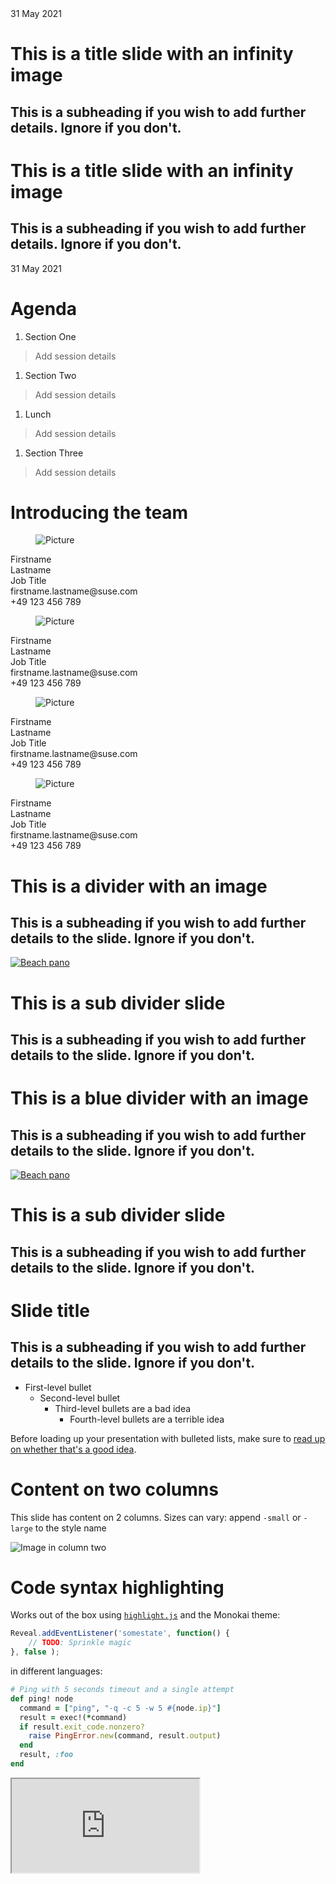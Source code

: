 <!-- .slide: data-state="cover" id="cover-page" data-timing="20" -->
<div class="date-location">31 May 2021</div>

<div class="title">
    <h1>This is a title slide with an infinity image</h1>
    <h2>This is a subheading if you wish to add further details. Ignore if you don't.</h2>
</div>


<!-- .slide: data-state="cover-alternate" id="cover-page-alternate" data-timing="20" data-menu-title="Cover slide (alternate)" -->
<div class="title">
    <h1>This is a title slide with an infinity image</h1>
    <h2>This is a subheading if you wish to add further details. Ignore if you don't.</h2>
</div>

<div class="date-location">31 May 2021</div>


<!-- .slide: data-state="normal toc" id="agenda" data-timing="20s" data-menu-title="Agenda with one column" -->
#  Agenda

1. Section One
> Add session details

1. Section Two
> Add session details

1. Lunch
> Add session details

1. Section Three
> Add session details


<!-- .slide: data-state="normal contact" id="contact" data-timing="20s" data-menu-title="Contact" -->
# Introducing the team

<div class="contacts">
  <div class="contact midnight">
    <figure class="picture">
      <img data-src="../images/SUSE/user-placeholder.png" alt="Picture" />
    </figure>
    <div class="name">Firstname<br/>Lastname</div>
    <div class="job">Job Title</div>
    <div class="email">firstname.lastname@suse.com</div>
    <div class="phone">+49 123 456 789</div>
  </div>

  <div class="contact">
    <figure class="picture">
      <img data-src="../images/SUSE/user-placeholder.png" alt="Picture" />
    </figure>
    <div class="name">Firstname<br/>Lastname</div>
    <div class="job">Job Title</div>
    <div class="email">firstname.lastname@suse.com</div>
    <div class="phone">+49 123 456 789</div>
  </div>

  <div class="contact waterhole">
    <figure class="picture">
      <img data-src="../images/SUSE/user-placeholder.png" alt="Picture" />
    </figure>
    <div class="name">Firstname<br/>Lastname</div>
    <div class="job">Job Title</div>
    <div class="email">firstname.lastname@suse.com</div>
    <div class="phone">+49 123 456 789</div>
  </div>

  <div class="contact persimon">
    <figure class="picture">
      <img data-src="../images/SUSE/user-placeholder.png" alt="Picture" />
    </figure>
    <div class="name">Firstname<br/>Lastname</div>
    <div class="job">Job Title</div>
    <div class="email">firstname.lastname@suse.com</div>
    <div class="phone">+49 123 456 789</div>
  </div>
</div>


<!-- .slide: data-state="divider" id="divider" data-timing="20s" data-menu-title="Divider with image" -->
# This is a divider with an image

## This is a subheading if you wish to add further details to the slide. Ignore if you don't.

<a title="By Fraser Hart (http://www.hermitagebay.com) [GFDL (http://www.gnu.org/copyleft/fdl.html) or CC BY-SA 3.0 (http://creativecommons.org/licenses/by-sa/3.0)], via Wikimedia Commons" href="https://commons.wikimedia.org/wiki/File%3ABeach_pano.jpg">
    <img alt="Beach pano" src="images/beach-pano-16x9.jpg"/>
</a>


<!-- .slide: data-state="subdivider" id="subdivider" data-timing="20s" data-menu-title="Subdivider slide" -->
# This is a sub divider slide

## This is a subheading if you wish to add further details to the slide. Ignore if you don't.


<!-- .slide: data-state="divider blue" id="divider-blue" data-timing="20s" data-menu-title="Blue divider" -->
# This is a blue divider with an image

## This is a subheading if you wish to add further details to the slide. Ignore if you don't.

<a title="By Fraser Hart (http://www.hermitagebay.com) [GFDL (http://www.gnu.org/copyleft/fdl.html) or CC BY-SA 3.0 (http://creativecommons.org/licenses/by-sa/3.0)], via Wikimedia Commons" href="https://commons.wikimedia.org/wiki/File%3ABeach_pano.jpg">
    <img alt="Beach pano" src="images/beach-pano-16x9.jpg"/>
</a>


<!-- .slide: data-state="subdivider blue" id="subdivider-blue" data-timing="20s" data-menu-title="Blue subdivider slide" -->
# This is a sub divider slide

## This is a subheading if you wish to add further details to the slide. Ignore if you don't.


<!-- .slide: data-state="normal" id="nested-lists" data-timing="20s" data-menu-title="Standard text slide" -->
# Slide title

## This is a subheading if you wish to add further details to the slide. Ignore if you don't.

*   First-level bullet
    *   Second-level bullet
        *   Third-level bullets are a bad idea
            *   Fourth-level bullets are a terrible idea

Before loading up your presentation with bulleted lists, make sure to
[read up on whether that's a good idea](https://www.google.com/search?q=slides+bullets).


<!-- .slide: data-state="normal" id="columns" data-timing="20s" data-menu-title="Content on two columns" -->
# Content on two columns

This slide has content on 2 columns.
Sizes can vary: append `-small` or `-large` to the style name

<!-- .element class="column" -->

![Image in column two](../images/beach-pano-16x9.jpg)

<!-- .element class="column" -->


<!-- .slide: data-state="normal" id="syntax-highlighting" -->
# Code syntax highlighting

Works out of the box using [`highlight.js`](https://highlightjs.org/)
and the Monokai theme:

```js
Reveal.addEventListener('somestate', function() {
    // TODO: Sprinkle magic
}, false );
```

in different languages:

```ruby
# Ping with 5 seconds timeout and a single attempt
def ping! node
  command = ["ping", "-q -c 5 -w 5 #{node.ip}"]
  result = exec!(*command)
  if result.exit_code.nonzero?
    raise PingError.new(command, result.output)
  end
  result, :foo
end
```


<!-- .slide: data-state="blank" class="full-screen" id="live-demo" data-menu-title="Live demo" -->
<!-- This will embed a terminal in the slide, so that you can do live demos from the CLI.  You need to have shellinabox installed and then run the bin/shellinabox wrapper script -->
<iframe src="http://localhost:4242" />


<!-- .slide: data-state="divider" id="full-screen-images" data-timing="10s" -->
# Full screen images


<!-- .slide: data-state="blank-slide" class="full-screen" id="full-screen-image-1" data-menu-title="Full screen image" data-timing="10s" -->
<a title="By Fraser Hart (http://www.hermitagebay.com) [GFDL (http://www.gnu.org/copyleft/fdl.html) or CC BY-SA 3.0 (http://creativecommons.org/licenses/by-sa/3.0)], via Wikimedia Commons" href="https://commons.wikimedia.org/wiki/File%3ABeach_pano.jpg">
    <img alt="Beach pano" src="images/beach-pano-16x9.jpg"/>
</a>
